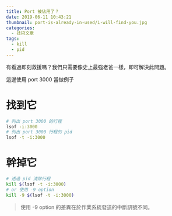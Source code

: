 ```yaml
---
title: Port 被佔用了？
date: 2019-06-11 10:43:21
thumbnail: port-is-already-in-used/i-will-find-you.jpg
categories:
  - 技術文章
tags:
  - kill
  - pid
---
```


有看過即刻救援嗎？我們只需要像史上最強老爸一樣，即可解決此問題。

這邊使用 port 3000 當做例子

<!-- more -->

# 找到它

```sh
# 列出 port 3000 的行程
lsof -i:3000
# 列出 port 3000 行程的 pid
lsof -t -i:3000
```

# 幹掉它

```sh
# 透過 pid 清除行程
kill $(lsof -t -i:3000)
# or 使用 -9 option
kill -9 $(lsof -t -i:3000)
```

> 使用 -9 option 的差異在於作業系統發送的中斷訊號不同。
